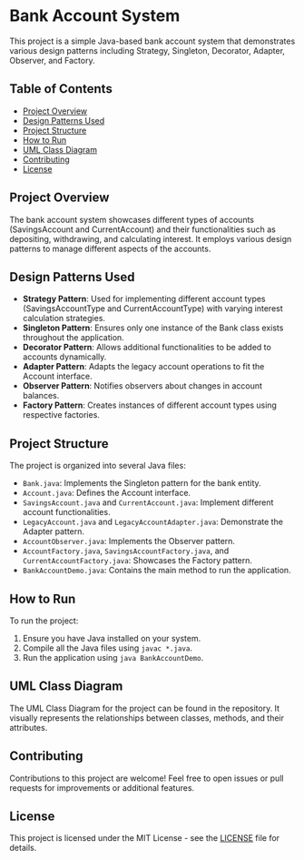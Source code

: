 # Bank Account System

This project is a simple Java-based bank account system that demonstrates various design patterns including Strategy, Singleton, Decorator, Adapter, Observer, and Factory.

## Table of Contents

- [Project Overview](#project-overview)
- [Design Patterns Used](#design-patterns-used)
- [Project Structure](#project-structure)
- [How to Run](#how-to-run)
- [UML Class Diagram](#uml-class-diagram)
- [Contributing](#contributing)
- [License](#license)

## Project Overview

The bank account system showcases different types of accounts (SavingsAccount and CurrentAccount) and their functionalities such as depositing, withdrawing, and calculating interest. It employs various design patterns to manage different aspects of the accounts.

## Design Patterns Used

- **Strategy Pattern**: Used for implementing different account types (SavingsAccountType and CurrentAccountType) with varying interest calculation strategies.
- **Singleton Pattern**: Ensures only one instance of the Bank class exists throughout the application.
- **Decorator Pattern**: Allows additional functionalities to be added to accounts dynamically.
- **Adapter Pattern**: Adapts the legacy account operations to fit the Account interface.
- **Observer Pattern**: Notifies observers about changes in account balances.
- **Factory Pattern**: Creates instances of different account types using respective factories.

## Project Structure

The project is organized into several Java files:
- `Bank.java`: Implements the Singleton pattern for the bank entity.
- `Account.java`: Defines the Account interface.
- `SavingsAccount.java` and `CurrentAccount.java`: Implement different account functionalities.
- `LegacyAccount.java` and `LegacyAccountAdapter.java`: Demonstrate the Adapter pattern.
- `AccountObserver.java`: Implements the Observer pattern.
- `AccountFactory.java`, `SavingsAccountFactory.java`, and `CurrentAccountFactory.java`: Showcases the Factory pattern.
- `BankAccountDemo.java`: Contains the main method to run the application.

## How to Run

To run the project:
1. Ensure you have Java installed on your system.
2. Compile all the Java files using `javac *.java`.
3. Run the application using `java BankAccountDemo`.

## UML Class Diagram

The UML Class Diagram for the project can be found in the repository. It visually represents the relationships between classes, methods, and their attributes.

## Contributing

Contributions to this project are welcome! Feel free to open issues or pull requests for improvements or additional features.

## License

This project is licensed under the MIT License - see the [LICENSE](LICENSE) file for details.
